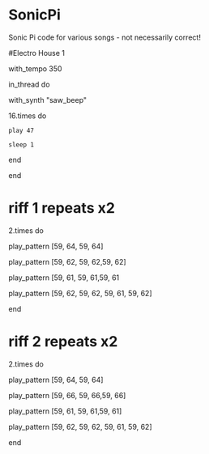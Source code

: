 SonicPi
=======

Sonic Pi code for various songs - not necessarily correct!

#Electro House 1



with_tempo 350



in_thread do
  
  with_synth "saw_beep"
  
  16.times do
    
    play 47
    
    sleep 1
  
  end

end


# riff 1 repeats x2


2.times do

play_pattern [59, 64, 59, 64]

play_pattern [59, 62, 59, 62,59, 62]

play_pattern [59, 61, 59, 61,59, 61

play_pattern [59, 62, 59, 62, 59, 61, 59, 62]

end



# riff 2 repeats x2


2.times do

play_pattern [59, 64, 59, 64]

play_pattern [59, 66, 59, 66,59, 66]

play_pattern [59, 61, 59, 61,59, 61]

play_pattern [59, 62, 59, 62, 59, 61, 59, 62]

end


